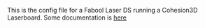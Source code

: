This is the config file for a Fabool Laser DS running a Cohesion3D Laserboard. Some documentation is [here](https://www.sodesne.com/blog/2019/6/23/smartdiys-ds-laser-build-and-upgrade)

